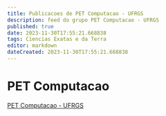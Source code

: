 ```yaml
---
title: Publicacoes de PET Computacao - UFRGS
description: feed do grupo PET Computacao - UFRGS
published: true
date: 2023-11-30T17:55:21.668838
tags: Ciencias Exatas e da Terra
editor: markdown
dateCreated: 2023-11-30T17:55:21.668838
---
```


# PET Computacao
[PET Computacao - UFRGS](/grupo/207PETComputacaoUFRGS.md)